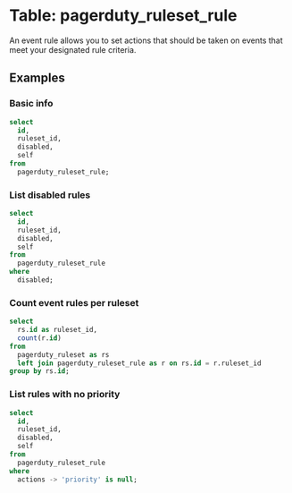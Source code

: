# Table: pagerduty_ruleset_rule

An event rule allows you to set actions that should be taken on events that meet your designated rule criteria.

## Examples

### Basic info

```sql
select
  id,
  ruleset_id,
  disabled,
  self
from
  pagerduty_ruleset_rule;
```

### List disabled rules

```sql
select
  id,
  ruleset_id,
  disabled,
  self
from
  pagerduty_ruleset_rule
where
  disabled;
```

### Count event rules per ruleset

```sql
select
  rs.id as ruleset_id,
  count(r.id)
from
  pagerduty_ruleset as rs
  left join pagerduty_ruleset_rule as r on rs.id = r.ruleset_id
group by rs.id;
```

### List rules with no priority

```sql
select
  id,
  ruleset_id,
  disabled,
  self
from
  pagerduty_ruleset_rule
where
  actions -> 'priority' is null;
```

